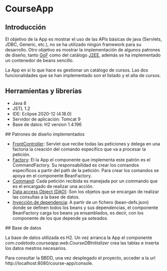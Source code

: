 # CourseApp

## Introducción

El objetivo de la App es mostrar el uso de las APIs básicas de java (Servlets, JDBC, Generic, etc.), no se ha utilizado ningún framework para su desarrollo. Otro objetivo es mostrar la implementación de algunos patrones de diseño, tanto [GoF](https://en.wikipedia.org/wiki/Software_design_pattern) como del catálogo [J2EE](https://www.oracle.com/java/technologies/design-patterns-catalog.html), además se ha implementado un contenedor de beans sencillo. 

La App en sí lo que hace es gestionar un catálogo de cursos. Las dos funcionalidades que se han implementado son el listado y el alta de cursos.

## Herramientas y librerías

* Java 8
* JSTL 1.2
* IDE: Eclipse 2020-12 (4.18.0)
* Servidor de aplicación: Tomcat 9
* Base de datos: H2 version 1.4.196

## Patrones de diseño implementados

* [FrontController](https://en.wikipedia.org/wiki/Front_controller): Servlet que recibe todas las peticiones y delega en una factoría la creación del comando específico que va a procesar la petición.
* [Factory](https://en.wikipedia.org/wiki/Factory_method_pattern): El la App el componente que implementa este patrón es el CommandFactory. Su responsabilidad es crear los comandos específicos a partir del path de la petición. Para crear los comandos se apoya en el componente BeanFactory.
* [Command](https://en.wikipedia.org/wiki/Command_pattern): Cada petición recibida es manejada por un commando que es el encargado de realizar una acción.
* [Data access Object (DAO)](https://es.wikipedia.org/wiki/Objeto_de_acceso_a_datos): Son los objetos que se encargan de realizar las consultas a la base de datos.
* [Inyección de dependencia](https://es.wikipedia.org/wiki/Inyecci%C3%B3n_de_dependencias): A partir de un fichero (bean-defs.json) donde se definen todos los beans y sus dependencias, el componente BeanFactory carga los beans ya ensamblados, es decir, con los componente de los que depende ya *seteados*.


## Base de datos

La base de datos utilizada es H2. Un vez arranca la App el componente *com.codetodo.courseapp.web.CourseDBInitializer* crea las tablas e inserta los datos mestros necesarios.

Para consultar la BBDD, una vez desplegado el proyecto, acceder a la url http://localhost:8080/course-app/console.











